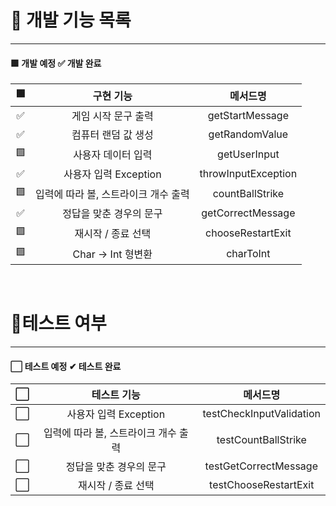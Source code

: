 
# 📒 개발 기능 목록

---

#### 🟩 개발 예정 ✅ 개발 완료

|     🟩     |         구현 기능         |        메서드명         |
|:----------:|:---------------------:|:-------------------:|
|     ✅     |      게임 시작 문구 출력      |   getStartMessage   |
|     ✅     |      컴퓨터 랜덤 값 생성      |   getRandomValue    | 
|     🟩     |      사용자 데이터 입력       |    getUserInput     |
|     ✅     |   사용자 입력 Exception    | throwInputException |
|     🟩     | 입력에 따라 볼, 스트라이크 개수 출력 |   countBallStrike   |
|     ✅     |     정답을 맞춘 경우의 문구     |  getCorrectMessage  |
|     🟩     |      재시작 / 종료 선택      |  chooseRestartExit  |
|     🟩     |    Char -> Int 형변환    |      charToInt      |
<br>

# 📒테스트 여부

---
#### ⬜ 테스트 예정 ✔ 테스트 완료

|    ⬜    |        테스트 기능         |           메서드명           |
|:-------:|:---------------------:|:------------------------:|
|    ⬜    |   사용자 입력 Exception    | testCheckInputValidation |
|    ⬜    | 입력에 따라 볼, 스트라이크 개수 출력 |   testCountBallStrike    |
|    ⬜    |     정답을 맞춘 경우의 문구     |  testGetCorrectMessage   |
|    ⬜     |      재시작 / 종료 선택      |  testChooseRestartExit   |



